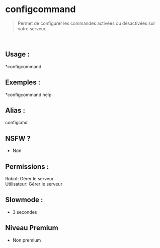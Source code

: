 # configcommand

> Permet de configurer les commandes activées ou désactivées sur votre serveur.

<br>

## Usage :

*configcommand <nom de la commande>

## Exemples :

*configcommand help

## Alias :

configcmd

## NSFW ?

- Non

## Permissions :

Robot: Gérer le serveur
<br>
Utilisateur: Gérer le serveur

## Slowmode :

- 3 secondes

## Niveau Premium

- Non premium